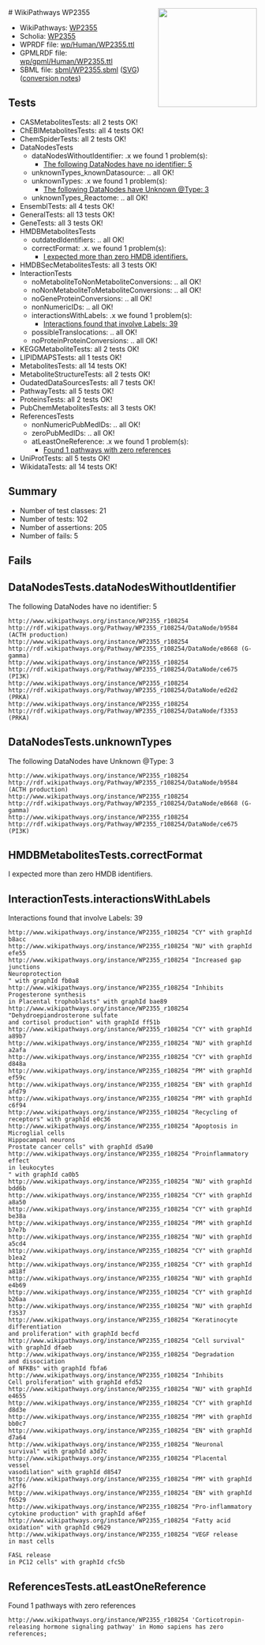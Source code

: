 <img style="float: right; width: 200px" src="../logo.png" />
# WikiPathways WP2355

* WikiPathways: [WP2355](https://identifiers.org/wikipathways:WP2355)
* Scholia: [WP2355](https://scholia.toolforge.org/wikipathways/WP2355)
* WPRDF file: [wp/Human/WP2355.ttl](../wp/Human/WP2355.ttl)
* GPMLRDF file: [wp/gpml/Human/WP2355.ttl](../wp/gpml/Human/WP2355.ttl)
* SBML file: [sbml/WP2355.sbml](../sbml/WP2355.sbml) ([SVG](../sbml/WP2355.svg)) ([conversion notes](../sbml/WP2355.txt))

## Tests
* CASMetabolitesTests: all 2 tests OK!
* ChEBIMetabolitesTests: all 4 tests OK!
* ChemSpiderTests: all 2 tests OK!
* DataNodesTests
    * dataNodesWithoutIdentifier: .x we found 1 problem(s):
        * [The following DataNodes have no identifier: 5](#d2d32fa4)
    * unknownTypes_knownDatasource: .. all OK!
    * unknownTypes: .x we found 1 problem(s):
        * [The following DataNodes have Unknown @Type: 3](#839973e1)
    * unknownTypes_Reactome: .. all OK!
* EnsemblTests: all 4 tests OK!
* GeneralTests: all 13 tests OK!
* GeneTests: all 3 tests OK!
* HMDBMetabolitesTests
    * outdatedIdentifiers: .. all OK!
    * correctFormat: .x. we found 1 problem(s):
        * [I expected more than zero HMDB identifiers.](#ad154c1e)
* HMDBSecMetabolitesTests: all 3 tests OK!
* InteractionTests
    * noMetaboliteToNonMetaboliteConversions: .. all OK!
    * noNonMetaboliteToMetaboliteConversions: .. all OK!
    * noGeneProteinConversions: .. all OK!
    * nonNumericIDs: .. all OK!
    * interactionsWithLabels: .x we found 1 problem(s):
        * [Interactions found that involve Labels: 39](#fe97a8ff)
    * possibleTranslocations: .. all OK!
    * noProteinProteinConversions: .. all OK!
* KEGGMetaboliteTests: all 2 tests OK!
* LIPIDMAPSTests: all 1 tests OK!
* MetabolitesTests: all 14 tests OK!
* MetaboliteStructureTests: all 2 tests OK!
* OudatedDataSourcesTests: all 7 tests OK!
* PathwayTests: all 5 tests OK!
* ProteinsTests: all 2 tests OK!
* PubChemMetabolitesTests: all 3 tests OK!
* ReferencesTests
    * nonNumericPubMedIDs: .. all OK!
    * zeroPubMedIDs: .. all OK!
    * atLeastOneReference: .x we found 1 problem(s):
        * [Found 1 pathways with zero references](#35eb778e)
* UniProtTests: all 5 tests OK!
* WikidataTests: all 14 tests OK!


## Summary

* Number of test classes: 21
* Number of tests: 102
* Number of assertions: 205
* Number of fails: 5

## Fails

<a name="d2d32fa4" />

## DataNodesTests.dataNodesWithoutIdentifier

The following DataNodes have no identifier: 5
```
http://www.wikipathways.org/instance/WP2355_r108254 http://rdf.wikipathways.org/Pathway/WP2355_r108254/DataNode/b9584 (ACTH production)
http://www.wikipathways.org/instance/WP2355_r108254 http://rdf.wikipathways.org/Pathway/WP2355_r108254/DataNode/e8668 (G-gamma)
http://www.wikipathways.org/instance/WP2355_r108254 http://rdf.wikipathways.org/Pathway/WP2355_r108254/DataNode/ce675 (PI3K)
http://www.wikipathways.org/instance/WP2355_r108254 http://rdf.wikipathways.org/Pathway/WP2355_r108254/DataNode/ed2d2 (PRKA)
http://www.wikipathways.org/instance/WP2355_r108254 http://rdf.wikipathways.org/Pathway/WP2355_r108254/DataNode/f3353 (PRKA)
```

<a name="839973e1" />

## DataNodesTests.unknownTypes

The following DataNodes have Unknown @Type: 3
```
http://www.wikipathways.org/instance/WP2355_r108254 http://rdf.wikipathways.org/Pathway/WP2355_r108254/DataNode/b9584 (ACTH production)
http://www.wikipathways.org/instance/WP2355_r108254 http://rdf.wikipathways.org/Pathway/WP2355_r108254/DataNode/e8668 (G-gamma)
http://www.wikipathways.org/instance/WP2355_r108254 http://rdf.wikipathways.org/Pathway/WP2355_r108254/DataNode/ce675 (PI3K)
```

<a name="ad154c1e" />

## HMDBMetabolitesTests.correctFormat

I expected more than zero HMDB identifiers.
<a name="fe97a8ff" />

## InteractionTests.interactionsWithLabels

Interactions found that involve Labels: 39
```
http://www.wikipathways.org/instance/WP2355_r108254 "CY" with graphId b8acc
http://www.wikipathways.org/instance/WP2355_r108254 "NU" with graphId efe55
http://www.wikipathways.org/instance/WP2355_r108254 "Increased gap junctions
Neuroprotection
" with graphId fb0a8
http://www.wikipathways.org/instance/WP2355_r108254 "Inhibits Progesterone synthesis 
in Placental trophoblasts" with graphId bae89
http://www.wikipathways.org/instance/WP2355_r108254 "Dehydroepiandrosterone sulfate 
and cortisol production" with graphId ff51b
http://www.wikipathways.org/instance/WP2355_r108254 "CY" with graphId a89b7
http://www.wikipathways.org/instance/WP2355_r108254 "NU" with graphId a2afa
http://www.wikipathways.org/instance/WP2355_r108254 "CY" with graphId d848a
http://www.wikipathways.org/instance/WP2355_r108254 "PM" with graphId ef59c
http://www.wikipathways.org/instance/WP2355_r108254 "EN" with graphId afd79
http://www.wikipathways.org/instance/WP2355_r108254 "PM" with graphId c6f94
http://www.wikipathways.org/instance/WP2355_r108254 "Recycling of receptors" with graphId e0c36
http://www.wikipathways.org/instance/WP2355_r108254 "Apoptosis in
Microglial cells
Hippocampal neurons
Prostate cancer cells" with graphId d5a90
http://www.wikipathways.org/instance/WP2355_r108254 "Proinflammatory effect 
in leukocytes
" with graphId ca0b5
http://www.wikipathways.org/instance/WP2355_r108254 "NU" with graphId bdd6b
http://www.wikipathways.org/instance/WP2355_r108254 "CY" with graphId a8a50
http://www.wikipathways.org/instance/WP2355_r108254 "CY" with graphId be38a
http://www.wikipathways.org/instance/WP2355_r108254 "PM" with graphId b7e7b
http://www.wikipathways.org/instance/WP2355_r108254 "NU" with graphId a5cd4
http://www.wikipathways.org/instance/WP2355_r108254 "CY" with graphId b1ea2
http://www.wikipathways.org/instance/WP2355_r108254 "CY" with graphId a818f
http://www.wikipathways.org/instance/WP2355_r108254 "NU" with graphId e4b69
http://www.wikipathways.org/instance/WP2355_r108254 "CY" with graphId b26aa
http://www.wikipathways.org/instance/WP2355_r108254 "NU" with graphId f3537
http://www.wikipathways.org/instance/WP2355_r108254 "Keratinocyte
differentiation
and proliferation" with graphId becfd
http://www.wikipathways.org/instance/WP2355_r108254 "Cell survival" with graphId dfaeb
http://www.wikipathways.org/instance/WP2355_r108254 "Degradation
and dissociation
of NFKBs" with graphId fbfa6
http://www.wikipathways.org/instance/WP2355_r108254 "Inhibits 
Cell proliferation" with graphId efd52
http://www.wikipathways.org/instance/WP2355_r108254 "NU" with graphId e4655
http://www.wikipathways.org/instance/WP2355_r108254 "CY" with graphId d8d3e
http://www.wikipathways.org/instance/WP2355_r108254 "PM" with graphId bb0c7
http://www.wikipathways.org/instance/WP2355_r108254 "EN" with graphId d7a64
http://www.wikipathways.org/instance/WP2355_r108254 "Neuronal
survival" with graphId a3d7c
http://www.wikipathways.org/instance/WP2355_r108254 "Placental
vessel
vasodilation" with graphId d8547
http://www.wikipathways.org/instance/WP2355_r108254 "PM" with graphId a2ff6
http://www.wikipathways.org/instance/WP2355_r108254 "EN" with graphId f6529
http://www.wikipathways.org/instance/WP2355_r108254 "Pro-inflammatory
cytokine production" with graphId af6ef
http://www.wikipathways.org/instance/WP2355_r108254 "Fatty acid
oxidation" with graphId c9629
http://www.wikipathways.org/instance/WP2355_r108254 "VEGF release
in mast cells

FASL release
in PC12 cells" with graphId cfc5b
```

<a name="35eb778e" />

## ReferencesTests.atLeastOneReference

Found 1 pathways with zero references
```
http://www.wikipathways.org/instance/WP2355_r108254 'Corticotropin-releasing hormone signaling pathway' in Homo sapiens has zero references; 
```


